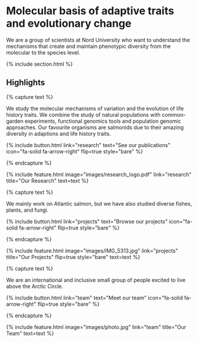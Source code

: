---
---

# Molecular basis of adaptive traits and evolutionary change

We are a group of scientists at Nord University who want to understand the mechanisms that create and maintain phenotypic diversity from the molecular to the species level.

{% include section.html %}

## Highlights

{% capture text %}

We study the molecular mechanisms of variation and the evolution of life history traits. We combine the study of natural populations with common-garden experiments, functional genomics tools and population genomic approaches. Our favourite organisms are salmonids due to their amazing diversity in adaptions and life history traits.

{%
  include button.html
  link="research"
  text="See our publications"
  icon="fa-solid fa-arrow-right"
  flip=true
  style="bare"
%}

{% endcapture %}

{%
  include feature.html
  image="images/research_logo.pdf"
  link="research"
  title="Our Research"
  text=text
%}

{% capture text %}

We mainly work on Atlantic salmon, but we have also studied diverse fishes, plants, and fungi.

{%
  include button.html
  link="projects"
  text="Browse our projects"
  icon="fa-solid fa-arrow-right"
  flip=true
  style="bare"
%}

{% endcapture %}

{%
  include feature.html
  image="images/IMG_5313.jpg"
  link="projects"
  title="Our Projects"
  flip=true
  style="bare"
  text=text
%}

{% capture text %}

We are an international and inclusive small group of people excited to live above the Arctic Circle.

{%
  include button.html
  link="team"
  text="Meet our team"
  icon="fa-solid fa-arrow-right"
  flip=true
  style="bare"
%}

{% endcapture %}

{%
  include feature.html
  image="images/photo.jpg"
  link="team"
  title="Our Team"
  text=text
%}

